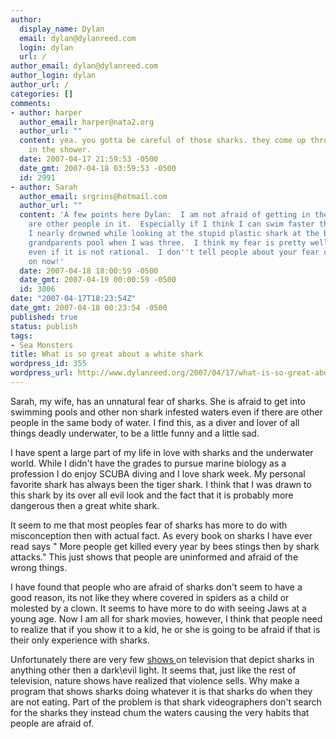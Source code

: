 ```yaml
---
author:
  display_name: Dylan
  email: dylan@dylanreed.com
  login: dylan
  url: /
author_email: dylan@dylanreed.com
author_login: dylan
author_url: /
categories: []
comments:
- author: harper
  author_email: harper@nata2.org
  author_url: ""
  content: yea. you gotta be careful of those sharks. they come up through the drain
    in the shower.
  date: 2007-04-17 21:59:53 -0500
  date_gmt: 2007-04-18 03:59:53 -0500
  id: 2991
- author: Sarah
  author_email: srgrins@hotmail.com
  author_url: ""
  content: 'A few points here Dylan:  I am not afraid of getting in the pool if there
    are other people in it.  Especially if I think I can swim faster than them.  Also,
    I nearly drowned while looking at the stupid plastic shark at the bottom of my
    grandparents pool when I was three.  I think my fear is pretty well substantiated,
    even if it is not rational.  I don''t tell people about your fear of hamsters...come
    on now!'
  date: 2007-04-18 18:00:59 -0500
  date_gmt: 2007-04-19 00:00:59 -0500
  id: 3006
date: "2007-04-17T18:23:54Z"
date_gmt: 2007-04-18 00:23:54 -0500
published: true
status: publish
tags:
- Sea Monsters
title: What is so great about a white shark
wordpress_id: 355
wordpress_url: http://www.dylanreed.org/2007/04/17/what-is-so-great-about-a-white-shark/
---
```


Sarah, my wife, has an unnatural fear of sharks. She is afraid to get into swimming pools and other non shark infested waters even if there are other people in the same body of water. I find this, as a diver and lover of all things deadly underwater, to be a little funny and a little sad.

I have spent a large part of my life in love with sharks and the underwater world. While I didn't have the grades to pursue marine biology as a profession I do enjoy SCUBA diving and I love shark week. My personal favorite shark has always been the tiger shark. I think that I was drawn to this shark by its over all evil look and the fact that it is probably more dangerous then a great white shark.

It seem to me that most peoples fear of sharks has more to do with misconception then with actual fact. As every book on sharks I have ever read says " More people get killed every year by bees stings then by shark attacks." This just shows that people are uninformed and afraid of the wrong things.

I have found that people who are afraid of sharks don't seem to have a good reason, its not like they where covered in spiders as a child or molested by a clown. It seems to have more to do with seeing Jaws at a young age. Now I am all for shark movies, however, I think that people need to realize that if you show it to a kid, he or she is going to be afraid if that is their only experience with sharks.

Unfortunately there are very few [shows ][1]on television that depict sharks in anything other then a dark\evil light. It seems that, just like the rest of television, nature shows have realized that violence sells. Why make a program that shows sharks doing whatever it is that sharks do when they are not eating. Part of the problem is that shark videographers don't search for the sharks they instead chum the waters causing the very habits that people are afraid of.

   [1]: http://www.amazon.com/Air-Jaws-II/dp/B00006AUI4/ref=pd_bbs_sr_1/102-5860627-5062533?ie=UTF8&s=dvd&qid=1176253289&sr=8-1

